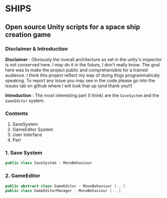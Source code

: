 # SHIPS
## Open source Unity scripts for a space ship creation game
### Disclaimer & Introduction
**Disclaimer** : Obviously the overall architecture as set in the unity's inspector is not conserved here. I may do it in the future, I don't really know. The goal here was to make the project public and comprehensible for a trained audience. I think this project reflect my way of doing thigs programmaticaly speaking.
To report any issue you may see in the code please go into the Issues tab on github where I will look that up (and thank you!!)

**Introduction** : The most interesting part (I think) are the `SaveSystem` and the `GameEditor` system.

### Contents
1. SaveSystem
2. GameEditor System
3. User Interface
4. Part

### 1. Save System
```cs
public class SaveSystem : MonoBehaviour
```

### 2. GameEditor
```cs
public abstract class GameEditor : MonoBehaviour {...}
public class GameEditorManager : MonoBehaviour {...}
```
